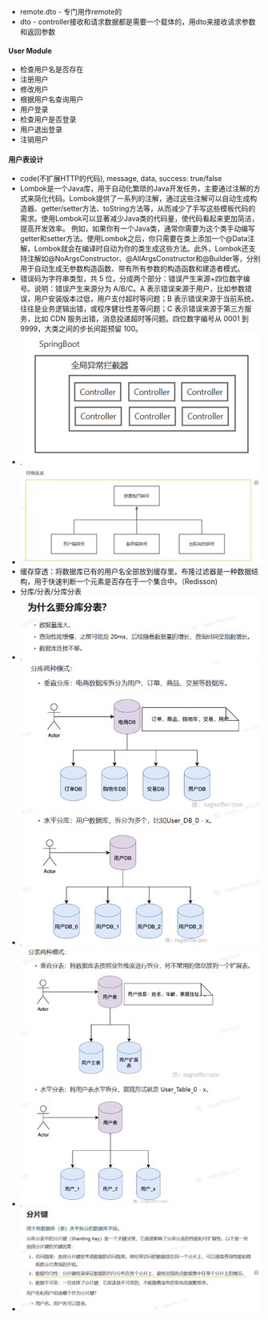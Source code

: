 * remote.dto - 专门用作remote的
* dto - controller接收和请求数据都是需要一个载体的，用dto来接收请求参数和返回参数

#### User Module
* 检查用户名是否存在
* 注册用户
* 修改用户
* 根据用户名查询用户
* 用户登录
* 检查用户是否登录
* 用户退出登录
* 注销用户
#### 用户表设计


* code(不扩展HTTP的代码), message, data, success: true/false
* Lombok是一个Java库，用于自动化繁琐的Java开发任务，主要通过注解的方式来简化代码。Lombok提供了一系列的注解，通过这些注解可以自动生成构造器、getter/setter方法、toString方法等，从而减少了手写这些模板代码的需求。使用Lombok可以显著减少Java类的代码量，使代码看起来更加简洁，提高开发效率。  例如，如果你有一个Java类，通常你需要为这个类手动编写getter和setter方法。使用Lombok之后，你只需要在类上添加一个@Data注解，Lombok就会在编译时自动为你的类生成这些方法。此外，Lombok还支持注解如@NoArgsConstructor、@AllArgsConstructor和@Builder等，分别用于自动生成无参数构造函数、带有所有参数的构造函数和建造者模式。
* 错误码为字符串类型，共 5 位，分成两个部分：错误产生来源+四位数字编号。说明：错误产生来源分为 A/B/C。A 表示错误来源于用户，比如参数错误，用户安装版本过低，用户支付超时等问题；B 表示错误来源于当前系统，往往是业务逻辑出错，或程序健壮性差等问题；C 表示错误来源于第三方服务，比如 CDN 服务出错，消息投递超时等问题。四位数字编号从 0001 到 9999，大类之间的步长间距预留 100。
* ![img.png](img.png)
* ![img_1.png](img_1.png)
* 缓存穿透：将数据库已有的用户名全部放到缓存里。布隆过滤器是一种数据结构，用于快速判断一个元素是否存在于一个集合中。（Redisson)
* 分库/分表/分库分表
* ![img_2.png](img_2.png)
* ![img_3.png](img_3.png)
* ![img_4.png](img_4.png)
* ![img_5.png](img_5.png)